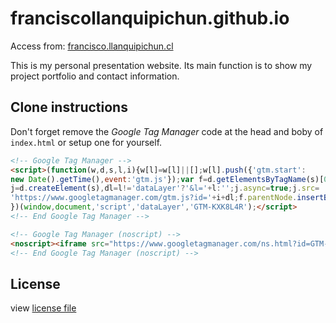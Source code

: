 # franciscollanquipichun.github.io

Access from: [francisco.llanquipichun.cl](https://francisco.llanquipichun.cl)

This is my personal presentation website. 
Its main function is to show my project portfolio and contact information.

## Clone instructions

Don't forget remove the *Google Tag Manager* code at the head and boby of `index.html` or setup one for yourself.

```html
<!-- Google Tag Manager -->
<script>(function(w,d,s,l,i){w[l]=w[l]||[];w[l].push({'gtm.start':
new Date().getTime(),event:'gtm.js'});var f=d.getElementsByTagName(s)[0],
j=d.createElement(s),dl=l!='dataLayer'?'&l='+l:'';j.async=true;j.src=
'https://www.googletagmanager.com/gtm.js?id='+i+dl;f.parentNode.insertBefore(j,f);
})(window,document,'script','dataLayer','GTM-KXK8L4R');</script>
<!-- End Google Tag Manager -->
```

```html
<!-- Google Tag Manager (noscript) -->
<noscript><iframe src="https://www.googletagmanager.com/ns.html?id=GTM-KXK8L4R" height="0" width="0" style="display:none;visibility:hidden"></iframe></noscript>
<!-- End Google Tag Manager (noscript) -->    
```

## License

view [license file](LICENSE)